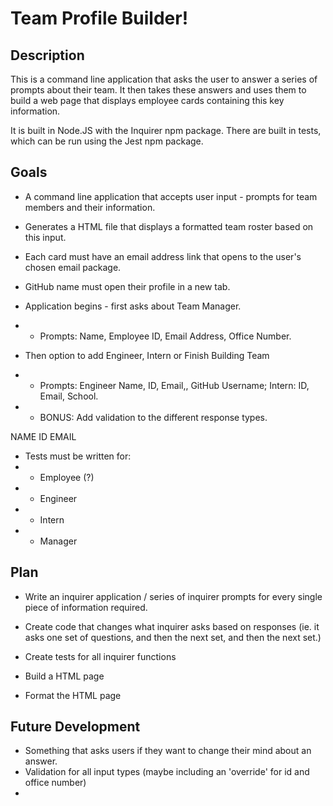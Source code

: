 # Team Profile Builder!
## Description
This is a command line application that asks the user to answer a series of prompts about their team. It then takes these answers and uses them to build a web page that displays employee cards containing this key information.  
  
It is built in Node.JS with the Inquirer npm package. There are built in tests, which can be run using the Jest npm package. 

## Goals

- A command line application that accepts user input - prompts for team members and their information.  

- Generates a HTML file that displays a formatted team roster based on this input.
- Each card must have an email address link that opens to the user's chosen email package.
- GitHub name must open their profile in a new tab.

- Application begins - first asks about Team Manager.
- - Prompts: Name, Employee ID, Email Address, Office Number.
- Then option to add Engineer, Intern or Finish Building Team
- - Prompts: Engineer Name, ID, Email,, GitHub Username; Intern: ID, Email, School.
- - BONUS: Add validation to the different response types.

NAME ID EMAIL
- Tests must be written for: 
- - Employee (?)
- - Engineer
- - Intern
- - Manager

## Plan
- Write an inquirer application / series of inquirer prompts for every single piece of information required.
- Create code that changes what inquirer asks based on responses (ie. it asks one set of questions, and then the next set, and then the next set.)

- Create tests for all inquirer functions

- Build a HTML page
- Format the HTML page 

## Future Development
- Something that asks users if they want to change their mind about an answer. 
- Validation for all input types (maybe including an 'override' for id and office number)
- 